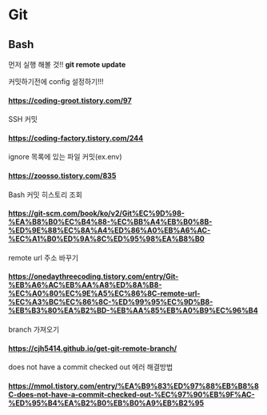 # Git


## Bash

먼저 실행 해볼 것!!
**git remote update**

커밋하기전에 config 설정하기!!!
#### https://coding-groot.tistory.com/97
SSH 커밋
#### https://coding-factory.tistory.com/244
ignore 목록에 있는 파일 커밋(ex.env)
#### https://zoosso.tistory.com/835
Bash 커밋 히스토리 조회
#### https://git-scm.com/book/ko/v2/Git%EC%9D%98-%EA%B8%B0%EC%B4%88-%EC%BB%A4%EB%B0%8B-%ED%9E%88%EC%8A%A4%ED%86%A0%EB%A6%AC-%EC%A1%B0%ED%9A%8C%ED%95%98%EA%B8%B0
remote url 주소 바꾸기
#### https://onedaythreecoding.tistory.com/entry/Git-%EB%A6%AC%EB%AA%A8%ED%8A%B8-%EC%A0%80%EC%9E%A5%EC%86%8C-remote-url-%EC%A3%BC%EC%86%8C-%ED%99%95%EC%9D%B8-%EB%B3%80%EA%B2%BD-%EB%AA%85%EB%A0%B9%EC%96%B4
branch 가져오기
#### https://cjh5414.github.io/get-git-remote-branch/
does not have a commit checked out 에러 해결방법
#### https://mmol.tistory.com/entry/%EA%B9%83%ED%97%88%EB%B8%8C-does-not-have-a-commit-checked-out-%EC%97%90%EB%9F%AC-%ED%95%B4%EA%B2%B0%EB%B0%A9%EB%B2%95